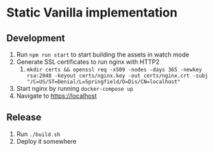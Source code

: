 # Static Vanilla implementation

## Development

1. Run `npm run start` to start building the assets in watch mode
1. Generate SSL certificates to run nginx with HTTP2
    1. `mkdir certs && openssl req -x509 -nodes -days 365 -newkey rsa:2048 -keyout certs/nginx.key -out certs/nginx.crt -subj "/C=US/ST=Denial/L=Springfield/O=Dis/CN=localhost"`
1. Start nginx by running `docker-compose up`
1. Navigate to [https://localhost](https://localhost)

## Release
1. Run `./build.sh`
1. Deploy it somewhere
